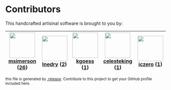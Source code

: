 # Contributors

This handcrafted artisinal software is brought to you by:

| <img height="80" src="https://avatars.githubusercontent.com/u/261635?v=4"><br><a href="https://github.com/msimerson">msimerson</a> (<a href="https://github.com/haraka/haraka-plugin-fcrdns/commits?author=msimerson">26</a>)| <img height="80" src="https://avatars.githubusercontent.com/u/203240?v=4"><br><a href="https://github.com/lnedry">lnedry</a> (<a href="https://github.com/haraka/haraka-plugin-fcrdns/commits?author=lnedry">2</a>)| <img height="80" src="https://avatars.githubusercontent.com/u/75720?v=4"><br><a href="https://github.com/kgoess">kgoess</a> (<a href="https://github.com/haraka/haraka-plugin-fcrdns/commits?author=kgoess">1</a>)| <img height="80" src="https://avatars.githubusercontent.com/u/748075?v=4"><br><a href="https://github.com/celesteking">celesteking</a> (<a href="https://github.com/haraka/haraka-plugin-fcrdns/commits?author=celesteking">1</a>)| <img height="80" src="https://avatars.githubusercontent.com/u/10750302?v=4"><br><a href="https://github.com/iczero">iczero</a> (<a href="https://github.com/haraka/haraka-plugin-fcrdns/commits?author=iczero">1</a>)|
| :---: | :---: | :---: | :---: | :---: |

<sub>this file is generated by [.release](https://github.com/msimerson/.release).
Contribute to this project to get your GitHub profile included here.</sub>
